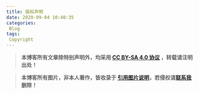 ```yaml
---
title: 版权声明
date: 2020-09-04 10:48:35
categories: 
 Blog
tags:
 Copyright
---
```




> **本博客所有文章除特别声明外，均采用 [CC BY-SA 4.0 协议](https://creativecommons.org/licenses/by-sa/4.0/deed.zh) ，转载请注明出处！**

> **本博客所有图片，非本人著作，皆收录于 [引用图片说明](https://duyangs.com/2020/09/04/about-photograph/)，若侵权请[联系我](mailto:duyangs1994@gmail.com)删除！**

